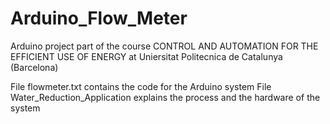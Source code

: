 # Arduino_Flow_Meter

Arduino project part of the course CONTROL AND AUTOMATION FOR THE EFFICIENT USE OF ENERGY at Uniersitat Politecnica de Catalunya (Barcelona)

File flowmeter.txt contains the code for the Arduino system
File Water_Reduction_Application explains the process and the hardware of the system

